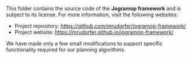 This folder contains the source code of the **Jogramop framework** and is subject to its license. For more information, visit the following websites:

- Project repository: https://github.com/mrudorfer/jogramop-framework/
- Project website: https://mrudorfer.github.io/jogramop-framework/

We have made only a few small modifications to support specific functionality required for our planning algorithms.
